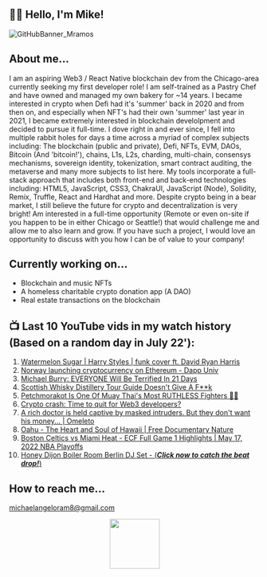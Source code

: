 ## 🙋‍♂️ Hello, I'm Mike! 
![GitHubBanner_Mramos](https://user-images.githubusercontent.com/40747156/180469105-2df33ac2-59fb-498f-ba50-20e45b3b79b7.png)

## About me...
I am an aspiring Web3 / React Native blockchain dev from the Chicago-area currently seeking my first developer role! I am self-trained as a Pastry Chef and have owned and managed my own bakery for ~14 years. I became interested in crypto when Defi had it's 'summer' back in 2020 and from then on, and especially when NFT's had their own 'summer' last year in 2021, I became extremely interested in blockchain develolpment and decided to pursue it full-time. I dove right in and ever since, I fell into multiple rabbit holes for days a time across a myriad of complex subjects including: The blockchain (public and private), Defi, NFTs, EVM, DAOs, Bitcoin (And 'bitcoin!'), chains, L1s, L2s, charding, multi-chain, consensys mechanisms, sovereign identity, tokenization, smart contract auditing, the metaverse and many more subjects to list here.  My tools incorporate a full-stack approach that includes both front-end and back-end technologies including: HTML5, JavaScript, CSS3, ChakraUI, JavaScript (Node), Solidity, Remix, Truffle, React and Hardhat and more.  Despite crypto being in a bear market, I still believe the future for crypto and decentralization is very bright!  Am interested in a full-time opportunity (Remote or even on-site if you happen to be in either Chicago or Seattle!) that would challenge me and allow me to also learn and grow.  If you have such a project, I would love an opportunity to discuss with you how I can be of value to your company!

## Currently working on...
- Blockchain and music NFTs
- A homeless charitable crypto donation app (A DAO)
- Real estate transactions on the blockchain

## 📺 Last 10 YouTube vids in my watch history (Based on a random day in July 22'):
1. [Watermelon Sugar | Harry Styles | funk cover ft. David Ryan Harris](https://www.youtube.com/watch?v=tanVL0UY_jw)
2. [Norway launching cryptocurrency on Ethereum - Dapp Univ](https://www.youtube.com/watch?v=yc3zSl8GrqY&t=55s)
3. [Michael Burry: EVERYONE Will Be Terrified In 21 Days](https://www.youtube.com/watch?v=AYObaBrpZkA)
4. [Scottish Whisky Distillery Tour Guide Doesn't Give A F**k](https://www.youtube.com/watch?v=1HDBSm2s18s&t=19s)
5. [Petchmorakot Is One Of Muay Thai's Most RUTHLESS Fighters 🤯🥶](https://www.youtube.com/watch?v=B1LyRaT0D1U)
6. [Crypto crash: Time to quit for Web3 developers?](https://www.youtube.com/watch?v=UhjgxWmo5GE&t=191s)
7. [A rich doctor is held captive by masked intruders. But they don't want his money... | Omeleto](https://www.youtube.com/watch?v=ItaZ0hfi1FI)
8. [Oahu - The Heart and Soul of Hawaii | Free Documentary Nature](https://www.youtube.com/watch?v=ZAkyMUWy_ec)
9. [Boston Celtics vs Miami Heat - ECF Full Game 1 Highlights | May 17, 2022 NBA Playoffs](https://www.youtube.com/watch?v=Nsh445ZnkRY)
10. [Honey Dijon Boiler Room Berlin DJ Set - (***Click now to catch the beat drop!***)](https://youtu.be/SCFno0V0Fe0?t=1522)

## How to reach me...
michaelangeloram8@gmail.com


<div id="header" align="center">
  <img src="https://media.giphy.com/media/M9gbBd9nbDrOTu1Mqx/giphy.gif" width="100"/>
</div>

<!--
**OrangeDeuce/OrangeDeuce** is a ✨ _special_ ✨ repository because its `README.md` (this file) appears on your GitHub profile.

Here are some ideas to get you started:

- 🔭 I’m currently working on ...
- 🌱 I’m currently learning ...
- 👯 I’m looking to collaborate on ...
- 🤔 I’m looking for help with ...
- 💬 Ask me about ...
- 📫 How to reach me: ...
- 😄 Pronouns: ...
- ⚡ Fun fact: ...
-->
